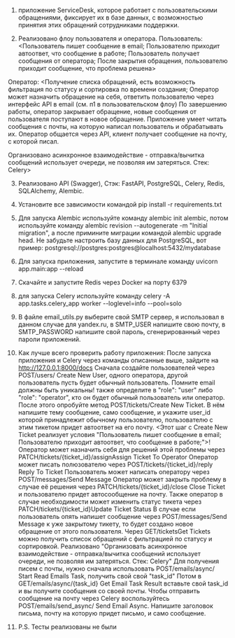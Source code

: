 1. приложение ServiceDesk, которое работает с пользовательскими
обращениями, фиксирует их в базе данных, с возможностью принятия этих
обращений сотрудниками поддержки.

2. Реализовано флоу пользователя и оператора. 
Пользователь: 
<Пользователь пишет сообщение в email;
Пользователю приходит автоответ, что сообщение в работе;
Пользователь получает сообщения от оператора;
После закрытия обращения, пользователю приходит сообщение, что
проблема решена>

Оператор:
<Получение списка обращений, есть возможность фильтрация по статусу и
сортировка по времени создания;
Оператор может назначить обращение на себя, ответить пользователю
через интерфейс API в email (см. п1 в пользовательском флоу)
По завершению работы, оператор закрывает обращение, новые сообщения
от пользователя поступают в новое обращение.
Приложение умеет читать сообщения с почты, на которую написал
пользователь и обрабатывать их.
Оператор общается через API, клиент получает сообщение на почту, с
которой писал.



Организовано асинхронное взаимодействие - отправка/вычитка сообщений
использует очереди, не позволяя им затеряться. Стек: Celery>



3. Реализовано API (Swagger), Стэк: FastAPI, PostgreSQL, Celery, Redis, SQLAlchemy, Alembic.

4. Установите все зависимости командой pip install -r requirements.txt

5. Для запуска Alembic используйте команду alembic init alembic, потом используйте команду alembic revision --autogenerate -m "Initial migration", а после примините миграции командой alembic upgrade head. Не забудьте настроить базу данных для PostgreSQL, вот пример: postgresql://postgres:postgres@localhost:5432/mydatabase

6. Для запуска приложения, запустите в терминале команду uvicorn app.main:app --reload

7. Скачайте и запустите Redis через Docker на порту 6379

8. для запуска Celery используйте команду celery -A app.tasks.celery_app worker --loglevel=info --pool=solo

9. В файле email_utils.py выберите свой SMTP сервер, я использовал в данном случае для yandex.ru, в SMTP_USER напишите свою почту, в SMTP_PASSWORD напишите свой пароль, сгенерированный через пароли приложений.


10. Как лучше всего проверить работу приложения: После запуска приложения и Celery через команды описанные выше, зайдите на http://127.0.0.1:8000/docs
Сначала создайте пользователей через POST/users/ Create New User, одного оператора, другой пользователь пусть будет обычный пользователь. Помните email должны быть уникальны! также определите в "role": "user" либо "role": "operator", кто он будет обычный пользователь или оператор.
После этого опробуйте метод POST/tickets/Create New Ticket. В нём напишите тему сообщение, само сообщение, и укажите user_id которой принадлежит обычному пользователю, пользователю с этим тикетом придет автоответ на его почту.
<Этот шаг с Create New Ticket реализует условия "Пользователь пишет сообщение в email;
Пользователю приходит автоответ, что сообщение в работе;">!
Оператор может назначить себя для решений этой проблемы через PATCH/tickets/{ticket_id}/assignAssign Ticket To Operator
Оператор может писать полюзователю через POST/tickets/{ticket_id}/reply Reply To Ticket
Пользователь может написать оператору через POST/messages/Send Message
Оператор может закрыть проблему в случае её решения через PATCH/tickets/{ticket_id}/close Close Ticket и пользователю придет автосообщение на почту.
Также оператор в случае необходимости может изменить статус тикета через PATCH/tickets/{ticket_id}Update Ticket Status
В случае если пользователь опять напишет сообщение через POST/messages/Send Message к уже закрытому тикету, то будет создано новое обращение от этого пользователя.
Через GET/ticketsGet Tickets можно получить список обращений с фильтрацией по статусу и сортировкой.
Реализовано "Организовать асинхронное взаимодействие - отправка/вычитка сообщений
использует очереди, не позволяя им затеряться. Стек: Celery"
Для получения писем с почты, нужно сначала использовать POST/emails/async/ Start Read Emails Task, получить свой свой "task_id"
Потом в GET/emails/async/{task_id} Get Email Task Result вставьте свой task_id и вы получите сообщения со своей почты.
Чтобы отправить сообщение на почту через Celery воспользуйтесь POST/emails/send_async/ Send Email Async. Напишите заголовок письма, почту на которую придет письмо, и само сообщение.


11. P.S. Тесты реализованы не были
